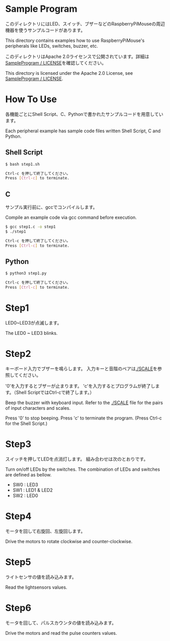 # Sample Program

このディレクトリにはLED、スイッチ、ブザーなどのRaspberryPiMouseの周辺機器を使うサンプルコードがあります。

This directory contains examples how to use RaspberryPiMouse's peripherals like LEDs, switches, buzzer, etc.

このディレクトリはApache 2.0ライセンスで公開されています。詳細は[SampleProgram / LICENSE](./LICENSE)を確認してください。

This directory is licensed under the Apache 2.0 License, see [SampleProgram / LICENSE](./LICENSE).


# How To Use

各機能ごとにShell Script、C、Pythonで書かれたサンプルコードを用意しています。

Each peripheral example has sample code files written Shell Script, C and Python.

## Shell Script

```sh
$ bash step1.sh

Ctrl-c を押して終了してください。
Press [Ctrl-c] to terminate.
```

## C

サンプル実行前に、gccでコンパイルします。

Compile an example code via gcc command before execution.

```sh
$ gcc step1.c -o step1
$ ./step1

Ctrl-c を押して終了してください。
Press [Ctrl-c] to terminate.
```

## Python

```sh
$ python3 step1.py

Ctrl-c を押して終了してください。
Press [Ctrl-c] to terminate.
```

# Step1

LED0~LED3が点滅します。

The LED0 ~ LED3 blinks.

# Step2

キーボード入力でブザーを鳴らします。
入力キーと音階のペアは[./SCALE](./SCALE)を参照してください。

'0'を入力するとブザーが止まります。
'c'を入力するとプログラムが終了します。（Shell ScriptではCtrl-cで終了します。）

Beep the buzzer with keyboard input. 
Refer to the [./SCALE](./SCALE) file for the pairs of input characters and scales.

Press '0' to stop beeping.
Press 'c' to terminate the program. (Press Ctrl-c for the Shell Script.)

# Step3

スイッチを押してLEDを点消灯します。
組み合わせは次のとおりです。

Turn on/off LEDs by the switches.
The combination of LEDs and switches are defined as bellow.

- SW0 : LED3
- SW1 : LED1 & LED2
- SW2 : LED0

# Step4

モータを回して右旋回、左旋回します。

Drive the motors to rotate clockwise and counter-clockwise.

# Step5

ライトセンサの値を読み込みます。

Read the lightsensors values.

# Step6

モータを回して、パルスカウンタの値を読み込みます。

Drive the motors and read the pulse counters values.

